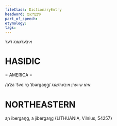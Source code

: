 ```yaml
---
fileClass: DictionaryEntry
headword: איבערגאַנג
part_of_speech: 
etymology: 
tags: 
---
```

איבערגאַנג
דער

HASIDIC
=======
= AMERICA = 

/aˈza ˈšvɛːrn̩ ˈɪbərgaŋg̥/ אַזאַ שווערן איבערגאַנג

NORTHEASTERN
==============

aɲ ibergaŋg, a jibergaŋg {LITHUANIA, Vilnius, 54257}